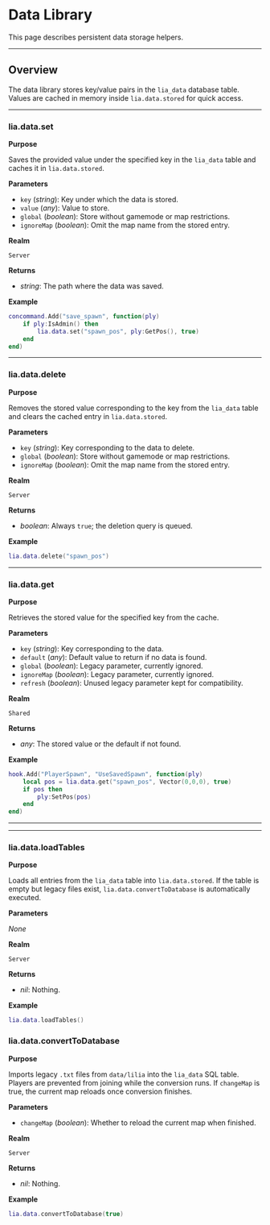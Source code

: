 # Data Library

This page describes persistent data storage helpers.

---

## Overview

The data library stores key/value pairs in the `lia_data` database table. Values are cached in memory inside `lia.data.stored` for quick access.

---


### lia.data.set

**Purpose**

Saves the provided value under the specified key in the `lia_data` table and caches it in `lia.data.stored`.

**Parameters**

* `key` (*string*): Key under which the data is stored.
* `value` (*any*): Value to store.
* `global` (*boolean*): Store without gamemode or map restrictions.
* `ignoreMap` (*boolean*): Omit the map name from the stored entry.

**Realm**

`Server`

**Returns**

* *string*: The path where the data was saved.

**Example**

```lua
concommand.Add("save_spawn", function(ply)
    if ply:IsAdmin() then
        lia.data.set("spawn_pos", ply:GetPos(), true)
    end
end)
```
---


### lia.data.delete

**Purpose**

Removes the stored value corresponding to the key from the `lia_data` table and clears the cached entry in `lia.data.stored`.

**Parameters**

* `key` (*string*): Key corresponding to the data to delete.
* `global` (*boolean*): Store without gamemode or map restrictions.
* `ignoreMap` (*boolean*): Omit the map name from the stored entry.

**Realm**

`Server`

**Returns**

* *boolean*: Always `true`; the deletion query is queued.

**Example**

```lua
lia.data.delete("spawn_pos")
```
---


### lia.data.get

**Purpose**

Retrieves the stored value for the specified key from the cache.

**Parameters**

* `key` (*string*): Key corresponding to the data.
* `default` (*any*): Default value to return if no data is found.
* `global` (*boolean*): Legacy parameter, currently ignored.
* `ignoreMap` (*boolean*): Legacy parameter, currently ignored.
* `refresh` (*boolean*): Unused legacy parameter kept for compatibility.

**Realm**

`Shared`

**Returns**

* *any*: The stored value or the default if not found.

**Example**

```lua
hook.Add("PlayerSpawn", "UseSavedSpawn", function(ply)
    local pos = lia.data.get("spawn_pos", Vector(0,0,0), true)
    if pos then
        ply:SetPos(pos)
    end
end)
```
---
---
### lia.data.loadTables

**Purpose**

Loads all entries from the `lia_data` table into `lia.data.stored`. If the table is empty but legacy files exist, `lia.data.convertToDatabase` is automatically executed.

**Parameters**

*None*

**Realm**

`Server`

**Returns**

* *nil*: Nothing.

**Example**

```lua
lia.data.loadTables()
```


### lia.data.convertToDatabase

**Purpose**

Imports legacy `.txt` files from `data/lilia` into the `lia_data` SQL table. Players are prevented from joining while the conversion runs. If `changeMap` is true, the current map reloads once conversion finishes.

**Parameters**

* `changeMap` (*boolean*): Whether to reload the current map when finished.

**Realm**

`Server`

**Returns**

* *nil*: Nothing.

**Example**

```lua
lia.data.convertToDatabase(true)
```


